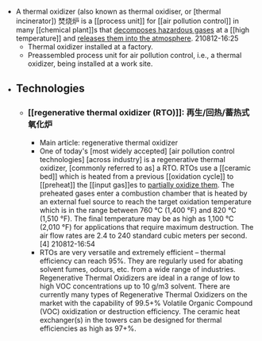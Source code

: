 - A thermal oxidizer (also known as thermal oxidiser, or [thermal incinerator]) 焚烧炉 is a [[process unit]] for [[air pollution control]] in many [[chemical plant]]s that [decomposes hazardous gases](((TRVYfWYKX))) at a [[high temperature]] and [releases them into the atmosphere](((XY-kTdGTq))).
210812-16:25
    - Thermal oxidizer installed at a factory.
    - Preassembled process unit for air pollution control, i.e., a thermal oxidizer, being installed at a work site.
- ## Technologies
    - ### [[regenerative thermal oxidizer (RTO)]]: 再生/回热/蓄热式氧化炉
        - Main article: regenerative thermal oxidizer
        - One of today's [most widely accepted] [air pollution control technologies] [across industry] is a regenerative thermal oxidizer, [commonly referred to as] a RTO. RTOs use a [[ceramic bed]] which is heated from a previous [[oxidation cycle]] to [[preheat]] the [[input gas]]es to [partially oxidize them]([[oxidize]]). The preheated gases enter a combustion chamber that is heated by an external fuel source to reach the target oxidation temperature which is in the range between 760 °C (1,400 °F) and 820 °C (1,510 °F). The final temperature may be as high as 1,100 °C (2,010 °F) for applications that require maximum destruction. The air flow rates are 2.4 to 240 standard cubic meters per second.[4]
210812-16:54
        - RTOs are very versatile and extremely efficient – thermal efficiency can reach 95%. They are regularly used for abating solvent fumes, odours, etc. from a wide range of industries. Regenerative Thermal Oxidizers are ideal in a range of low to high VOC concentrations up to 10 g/m3 solvent. There are currently many types of Regenerative Thermal Oxidizers on the market with the capability of 99.5+% Volatile Organic Compound (VOC) oxidization or destruction efficiency. The ceramic heat exchanger(s) in the towers can be designed for thermal efficiencies as high as 97+%.
